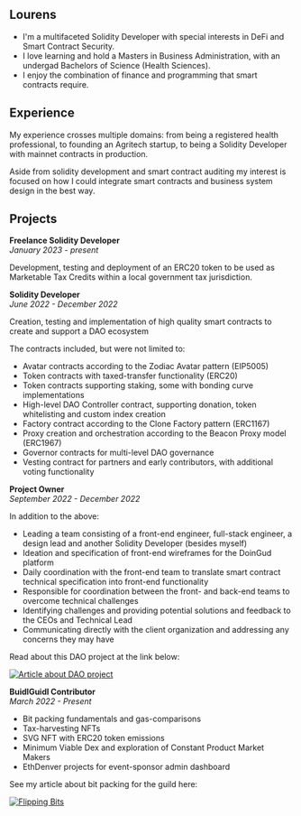 ## Lourens  
- I'm a multifaceted Solidity Developer with special interests in DeFi and Smart Contract Security.
- I love learning and hold a Masters in Business Administration, with an undergad Bachelors of Science (Health Sciences).
- I enjoy the combination of finance and programming that smart contracts require.

## Experience 
My experience crosses multiple domains: from being a registered health professional, to founding an Agritech startup, to being a Solidity Developer with mainnet contracts in production.   

Aside from solidity development and smart contract auditing my interest is focused on how I could integrate smart contracts and business system design in the best way.

## Projects    
**Freelance Solidity Developer**  
*January 2023 - present*  

Development, testing and deployment of an ERC20 token to be used as Marketable Tax Credits within a local government tax jurisdiction.

**Solidity Developer**  
*June 2022 - December 2022*  

Creation, testing and implementation of high quality smart contracts to create and support a DAO ecosystem  

The contracts included, but were not limited to:
- Avatar contracts according to the Zodiac Avatar pattern (EIP5005)
- Token contracts with taxed-transfer functionality (ERC20)
- Token contracts supporting staking, some with bonding curve implementations
- High-level DAO Controller contract, supporting donation, token whitelisting and custom index creation
- Factory contract according to the Clone Factory pattern (ERC1167)
- Proxy creation and orchestration according to the Beacon Proxy model (ERC1967)
- Governor contracts for multi-level DAO governance
- Vesting contract for partners and early contributors, with additional voting functionality

**Project Owner**  
*September 2022 - December 2022*  

In addition to the above:  

- Leading a team consisting of a front-end engineer, full-stack engineer, a design lead and another Solidity Developer (besides myself)
- Ideation and specification of front-end wireframes for the DoinGud platform
- Daily coordination with the front-end team to translate smart contract technical specification into front-end functionality
- Responsible for coordination between the front- and back-end teams to overcome technical challenges
- Identifying challenges and providing potential solutions and feedback to the CEOs and Technical Lead
- Communicating directly with the client organization and addressing any concerns they may have

Read about this DAO project at the link below:

[![Article about DAO project](https://mirror-media.imgix.net/publication-images/xEbUO9KLAH4neuco6p5LT.jpeg?height=512&width=1024&h=512&w=1024&auto=compress)](https://mirror.xyz/0013700.eth/zWJyiODvgveaw32h0jRRQuebeSVoJ-gEoj42essfQUk)

**BuidlGuidl Contributor**  
*March 2022 - Present*  
  
- Bit packing fundamentals and gas-comparisons
- Tax-harvesting NFTs
- SVG NFT with ERC20 token emissions
- Minimum Viable Dex and exploration of Constant Product Market Makers
- EthDenver projects for event-sponsor admin dashboard

See my article about bit packing for the guild here: 

[![Flipping Bits](https://storage.googleapis.com/download/storage/v1/b/buidlguidl-v3.appspot.com/o/builds%2Fab32b86505dc3b4890356d600.jpeg?generation=1673862785523426&alt=media)](https://app.buidlguidl.com/build/rKQQX7HvCcoVpWCU3qMW)

<!---
lokithe5th/lokithe5th is a ✨ special ✨ repository because its `README.md` (this file) appears on your GitHub profile.
You can click the Preview link to take a look at your changes.
--->
